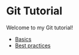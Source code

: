 # Git Tutorial

Welcome to my Git tutorial!

* [Basics](1-basics.md)
* [Best practices](2-best-practices/README.md)
